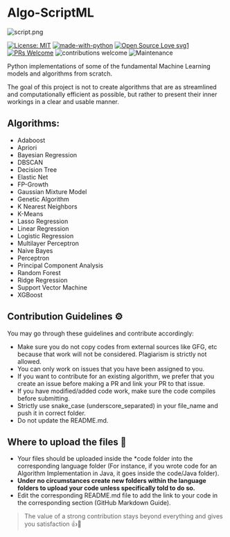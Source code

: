 # Algo-ScriptML

<img src="https://i.ibb.co/r7xBVvT/script.png" alt="script.png" />

  [![License: MIT](https://img.shields.io/badge/License-MIT-yellow.svg)](https://opensource.org/licenses/MIT) [![made-with-python](https://img.shields.io/badge/Made%20with-Python-1f425f.svg)](https://www.python.org/) [![Open Source Love svg1](https://badges.frapsoft.com/os/v1/open-source.svg?v=103)](https://github.com/ellerbrock/open-source-badges/) [![PRs Welcome](https://img.shields.io/badge/PRs-welcome-brightgreen.svg?style=flat-square)](http://makeapullrequest.com) ![contributions welcome](https://img.shields.io/static/v1.svg?label=Contributions&message=Welcome&color=0059b3&style=flat-square) ![Maintenance](https://img.shields.io/maintenance/yes/2021) 

Python implementations of some of the fundamental Machine Learning models and algorithms from scratch.

The goal of this project is not to create algorithms that are as streamlined and computationally efficient as possible, but rather to present their inner workings in a clear and usable manner.


## Algorithms:

* Adaboost
* Apriori
* Bayesian Regression
* DBSCAN
* Decision Tree
* Elastic Net
* FP-Growth
* Gaussian Mixture Model
* Genetic Algorithm
* K Nearest Neighbors
* K-Means
* Lasso Regression
* Linear Regression
* Logistic Regression
* Multilayer Perceptron
* Naive Bayes
* Perceptron
* Principal Component Analysis
* Random Forest
* Ridge Regression
* Support Vector Machine
* XGBoost

## Contribution Guidelines ⚙️
You may go through these guidelines and contribute accordingly:

* Make sure you do not copy codes from external sources like GFG, etc because that work will not be considered. Plagiarism is strictly not allowed.
* You can only work on issues that you have been assigned to you.
* If you want to contribute for an existing algorithm, we prefer that you create an issue before making a PR and link your PR to that issue.
* If you have modified/added code work, make sure the code compiles before submitting.
* Strictly use snake_case (underscore_separated) in your file_name and push it in correct folder.
* Do not update the README.md.

## Where to upload the files 📂

* Your files should be uploaded inside the *code folder into the corresponding language folder (For instance, if you wrote code for an Algorithm Implementation in Java, it goes inside the code/Java folder).
* **Under no circumstances create new folders within the language folders to upload your code unless specifically told to do so.**
* Edit the corresponding README.md file to add the link to your code in the corresponding section (GitHub Markdown Guide).

> The value of a strong contribution stays beyond everything and gives you satisfaction 👍🌟